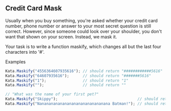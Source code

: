 ## Credit Card Mask

Usually when you buy something, you're asked whether your credit card number, phone number or answer to your most secret question is still correct. However, since someone could look over your shoulder, you don't want that shown on your screen. Instead, we mask it.

Your task is to write a function maskify, which changes all but the last four characters into '#'.

Examples
````javascript
Kata.Maskify("4556364607935616"); // should return "############5616"
Kata.Maskify("64607935616");      // should return "#######5616"
Kata.Maskify("1");                // should return "1"
Kata.Maskify("");                 // should return ""

// "What was the name of your first pet?"
Kata.Maskify("Skippy");                                   // should return "##ippy"
Kata.Maskify("Nananananananananananananananana Batman!"); // should return "####################################man!"
